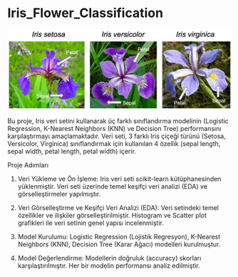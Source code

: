 # Iris_Flower_Classification
![Iris_Flower_Classification](iris.png)

Bu proje, Iris veri setini kullanarak üç farklı sınıflandırma modelinin (Logistic Regression, K-Nearest Neighbors (KNN) ve Decision Tree) performansını karşılaştırmayı amaçlamaktadır. Veri seti, 3 farklı Iris çiçeği türünü (Setosa, Versicolor, Virginica) sınıflandırmak için kullanılan 4 özellik (sepal length, sepal width, petal length, petal width) içerir.

Proje Adımları

1) Veri Yükleme ve Ön İşleme:
Iris veri seti scikit-learn kütüphanesinden yüklenmiştir.
Veri seti üzerinde temel keşifçi veri analizi (EDA) ve görselleştirmeler yapılmıştır.


2) Veri Görselleştirme ve Keşifçi Veri Analizi (EDA):
Veri setindeki temel özellikler ve ilişkiler görselleştirilmiştir.
Histogram ve Scatter plot grafikleri ile veri setinin genel yapısı incelenmiştir.


3) Model Kurulumu:
Logistic Regression (Lojistik Regresyon), K-Nearest Neighbors (KNN), Decision Tree (Karar Ağacı) modelleri kurulmuştur.

4) Model Değerlendirme:
Modellerin doğruluk (accuracy) skorları karşılaştırılmıştır.
Her bir modelin performansı analiz edilmiştir.

